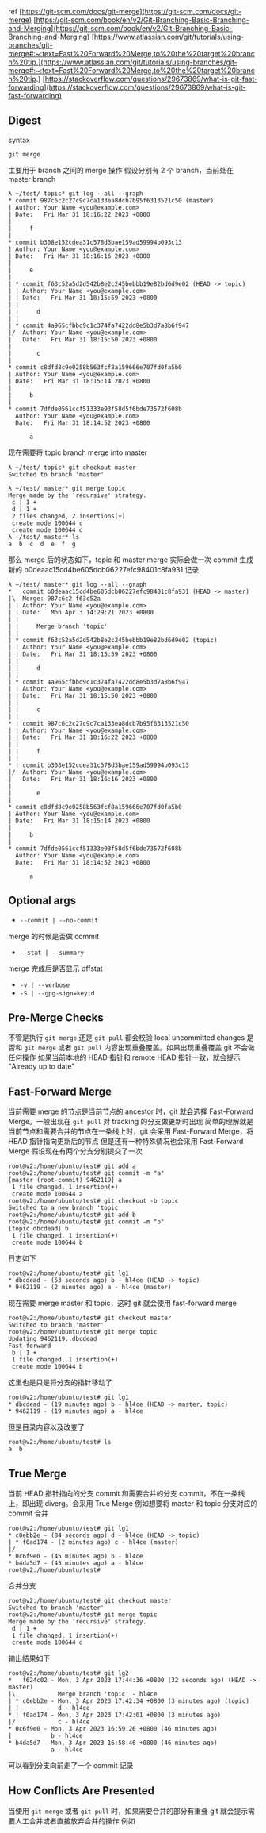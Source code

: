 ref
[https://git-scm.com/docs/git-merge](https://git-scm.com/docs/git-merge)
[https://git-scm.com/book/en/v2/Git-Branching-Basic-Branching-and-Merging](https://git-scm.com/book/en/v2/Git-Branching-Basic-Branching-and-Merging)
[https://www.atlassian.com/git/tutorials/using-branches/git-merge#:~:text=Fast%20Forward%20Merge,to%20the%20target%20branch%20tip.](https://www.atlassian.com/git/tutorials/using-branches/git-merge#:~:text=Fast%20Forward%20Merge,to%20the%20target%20branch%20tip.)
[https://stackoverflow.com/questions/29673869/what-is-git-fast-forwarding](https://stackoverflow.com/questions/29673869/what-is-git-fast-forwarding)
## Digest
syntax
```
git merge 
```
主要用于 branch 之间的 merge 操作
假设分别有 2 个 branch，当前处在 master branch
```
λ ~/test/ topic* git log --all --graph
* commit 987c6c2c27c9c7ca133ea8dcb7b95f6313521c50 (master)
| Author: Your Name <you@example.com>
| Date:   Fri Mar 31 18:16:22 2023 +0800
| 
|     f
| 
* commit b308e152cdea31c578d3bae159ad59994b093c13
| Author: Your Name <you@example.com>
| Date:   Fri Mar 31 18:16:16 2023 +0800
| 
|     e
|   
| * commit f63c52a5d2d542b8e2c245bebbb19e82bd6d9e02 (HEAD -> topic)
| | Author: Your Name <you@example.com>
| | Date:   Fri Mar 31 18:15:59 2023 +0800
| | 
| |     d
| | 
| * commit 4a965cfbbd9c1c374fa7422dd8e5b3d7a8b6f947
|/  Author: Your Name <you@example.com>
|   Date:   Fri Mar 31 18:15:50 2023 +0800
|   
|       c
| 
* commit c8dfd8c9e0258b563fcf8a159666e707fd0fa5b0
| Author: Your Name <you@example.com>
| Date:   Fri Mar 31 18:15:14 2023 +0800
| 
|     b
| 
* commit 7dfde0561ccf51333e93f58d5f6bde73572f608b
  Author: Your Name <you@example.com>
  Date:   Fri Mar 31 18:14:52 2023 +0800
  
      a
```
现在需要将 topic branch merge into master
```
λ ~/test/ topic* git checkout master
Switched to branch 'master'
                                                                                                                                                                                                                                     
λ ~/test/ master* git merge topic
Merge made by the 'recursive' strategy.
 c | 1 +
 d | 1 +
 2 files changed, 2 insertions(+)
 create mode 100644 c
 create mode 100644 d
λ ~/test/ master* ls
a  b  c  d  e  f  g
```
那么 merge 后的状态如下，topic 和 master merge 实际会做一次 commit 生成新的 b0deaac15cd4be605dcb06227efc98401c8fa931 记录
```
λ ~/test/ master* git log --all --graph
*   commit b0deaac15cd4be605dcb06227efc98401c8fa931 (HEAD -> master)
|\  Merge: 987c6c2 f63c52a
| | Author: Your Name <you@example.com>
| | Date:   Mon Apr 3 14:29:21 2023 +0800
| | 
| |     Merge branch 'topic'
| | 
| * commit f63c52a5d2d542b8e2c245bebbb19e82bd6d9e02 (topic)
| | Author: Your Name <you@example.com>
| | Date:   Fri Mar 31 18:15:59 2023 +0800
| | 
| |     d
| | 
| * commit 4a965cfbbd9c1c374fa7422dd8e5b3d7a8b6f947
| | Author: Your Name <you@example.com>
| | Date:   Fri Mar 31 18:15:50 2023 +0800
| | 
| |     c
| | 
* | commit 987c6c2c27c9c7ca133ea8dcb7b95f6313521c50
| | Author: Your Name <you@example.com>
| | Date:   Fri Mar 31 18:16:22 2023 +0800
| | 
| |     f
| | 
* | commit b308e152cdea31c578d3bae159ad59994b093c13
|/  Author: Your Name <you@example.com>
|   Date:   Fri Mar 31 18:16:16 2023 +0800
|   
|       e
| 
* commit c8dfd8c9e0258b563fcf8a159666e707fd0fa5b0
| Author: Your Name <you@example.com>
| Date:   Fri Mar 31 18:15:14 2023 +0800
| 
|     b
| 
* commit 7dfde0561ccf51333e93f58d5f6bde73572f608b
  Author: Your Name <you@example.com>
  Date:   Fri Mar 31 18:14:52 2023 +0800
  
      a
```
## Optional args

- `--commit | --no-commit`

merge 的时候是否做 commit

- `--stat | --summary`

merge 完成后是否显示 dffstat 

- `-v | --verbose`
- `-S | --gpg-sign=keyid`

## Pre-Merge Checks
不管是执行 `git merge` 还是 `git pull` 都会校验 local uncommitted changes 是否和 `git merge` 或者 `git pull` 内容出现重叠覆盖。如果出现重叠覆盖 git 不会做任何操作
如果当前本地的 HEAD 指针和 remote HEAD 指针一致，就会提示 "Already up to date"
## Fast-Forward Merge
当前需要 merge 的节点是当前节点的 ancestor 时，git 就会选择 Fast-Forward Merge。一般出现在 `git pull` 对 tracking 的分支做更新时出现
简单的理解就是当前节点和需要合并的节点在一条线上时，git 会采用 Fast-Forward Merge，将 HEAD 指针指向更新后的节点
但是还有一种特殊情况也会采用 Fast-Forward Merge
假设现在有两个分支分别提交了一次
```
root@v2:/home/ubuntu/test# git add a
root@v2:/home/ubuntu/test# git commit -m "a"
[master (root-commit) 9462119] a
 1 file changed, 1 insertion(+)
 create mode 100644 a
root@v2:/home/ubuntu/test# git checkout -b topic
Switched to a new branch 'topic'
root@v2:/home/ubuntu/test# git add b
root@v2:/home/ubuntu/test# git commit -m "b"
[topic dbcdead] b
 1 file changed, 1 insertion(+)
 create mode 100644 b
```
日志如下
```
root@v2:/home/ubuntu/test# git lg1
* dbcdead - (53 seconds ago) b - hl4ce (HEAD -> topic)
* 9462119 - (2 minutes ago) a - hl4ce (master)
```
现在需要 merge master 和 topic，这时 git 就会使用 fast-forward merge
```
root@v2:/home/ubuntu/test# git checkout master
Switched to branch 'master'
root@v2:/home/ubuntu/test# git merge topic
Updating 9462119..dbcdead
Fast-forward
 b | 1 +
 1 file changed, 1 insertion(+)
 create mode 100644 b
```
这里也是只是将分支的指针移动了
```
root@v2:/home/ubuntu/test# git lg1
* dbcdead - (19 minutes ago) b - hl4ce (HEAD -> master, topic)
* 9462119 - (19 minutes ago) a - hl4ce
```
但是目录内容以及改变了
```
root@v2:/home/ubuntu/test# ls
a  b
```
## True Merge
当前 HEAD 指针指向的分支 commit 和需要合并的分支 commit，不在一条线上，即出现 diverg。会采用 True Merge
例如想要将 master 和 topic 分支对应的 commit 合并
```
root@v2:/home/ubuntu/test# git lg1
* c0ebb2e - (84 seconds ago) d - hl4ce (HEAD -> topic)
| * f0ad174 - (2 minutes ago) c - hl4ce (master)
|/  
* 0c6f9e0 - (45 minutes ago) b - hl4ce
* b4da5d7 - (45 minutes ago) a - hl4ce
root@v2:/home/ubuntu/test# 
```
合并分支
```
root@v2:/home/ubuntu/test# git checkout master
Switched to branch 'master'
root@v2:/home/ubuntu/test# git merge topic
Merge made by the 'recursive' strategy.
 d | 1 +
 1 file changed, 1 insertion(+)
 create mode 100644 d
```
输出结果如下
```
root@v2:/home/ubuntu/test# git lg2
*   f624c02 - Mon, 3 Apr 2023 17:44:36 +0800 (32 seconds ago) (HEAD -> master)
|\            Merge branch 'topic' - hl4ce
| * c0ebb2e - Mon, 3 Apr 2023 17:42:34 +0800 (3 minutes ago) (topic)
| |           d - hl4ce
* | f0ad174 - Mon, 3 Apr 2023 17:42:01 +0800 (3 minutes ago)
|/            c - hl4ce
* 0c6f9e0 - Mon, 3 Apr 2023 16:59:26 +0800 (46 minutes ago)
|           b - hl4ce
* b4da5d7 - Mon, 3 Apr 2023 16:58:46 +0800 (46 minutes ago)
            a - hl4ce
```
可以看到分支向前走了一个 commit 记录
## How Conflicts Are Presented
当使用 `git merge` 或者 `git pull` 时，如果需要合并的部分有重叠 git 就会提示需要人工合并或者直接放弃合并的操作
例如

